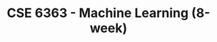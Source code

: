 ---
title: "CSE 6363 - Machine Learning (8-week)"
description: "Graduate-level machine learning topics covering the foundations up to modern publications."
draft: false
type: course-detail
term: Spring 2025
lastmod: 2025-01-14T00:00:00Z
---